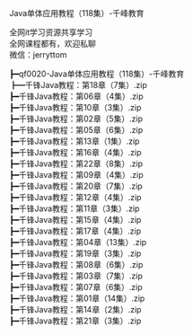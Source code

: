Java单体应用教程（118集）-千峰教育

全网it学习资源共享学习<br>全网课程都有，欢迎私聊<br>微信：jerryttom<br>

┣━qf0020-Java单体应用教程（118集）-千峰教育<br> ┣━千锋Java教程：第18章（7集）.zip<br> ┣━千锋Java教程：第06章（4集）.zip<br> ┣━千锋Java教程：第10章（3集）.zip<br> ┣━千锋Java教程：第02章（5集）.zip<br> ┣━千锋Java教程：第05章（6集）.zip<br> ┣━千锋Java教程：第13章（1集）.zip<br> ┣━千锋Java教程：第16章（4集）.zip<br> ┣━千锋Java教程：第22章（8集）.zip<br> ┣━千锋Java教程：第09章（4集）.zip<br> ┣━千锋Java教程：第20章（7集）.zip<br> ┣━千锋Java教程：第12章（4集）.zip<br> ┣━千锋Java教程：第11章（3集）.zip<br> ┣━千锋Java教程：第15章（4集）.zip<br> ┣━千锋Java教程：第17章（4集）.zip<br> ┣━千锋Java教程：第04章（13集）.zip<br> ┣━千锋Java教程：第19章（3集）.zip<br> ┣━千锋Java教程：第08章（6集）.zip<br> ┣━千锋Java教程：第03章（7集）.zip<br> ┣━千锋Java教程：第07章（6集）.zip<br> ┣━千锋Java教程：第01章（14集）.zip<br> ┣━千锋Java教程：第14章（2集）.zip<br> ┣━千锋Java教程：第21章（3集）.zip